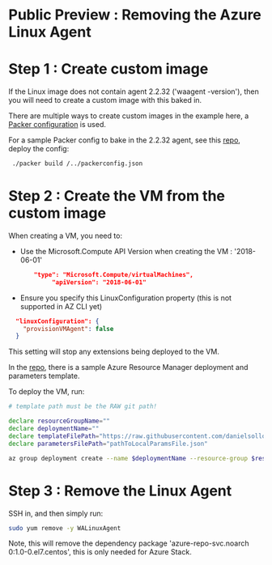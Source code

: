 # Public Preview : Removing the Azure Linux Agent

# Step 1 : Create custom image
If the Linux image does not contain agent 2.2.32 ('waagent -version'), then you will need to create a custom image with this baked in.

There are multiple ways to create custom images in the example here, a [Packer configuration](https://docs.microsoft.com/en-us/azure/virtual-machines/linux/build-image-with-packer) is used.

For a sample Packer config to bake in the 2.2.32 agent, see this [repo](https://github.com/danielsollondon/azlinuxprov), 
deploy the config:
```bash
 ./packer build /../packerconfig.json
```

# Step 2 : Create the VM from the custom image
When creating a VM, you need to:
* Use the Microsoft.Compute API Version when creating the VM : '2018-06-01'
```json
       "type": "Microsoft.Compute/virtualMachines",
            "apiVersion": "2018-06-01"
```
* Ensure you specify this LinuxConfiguration property (this is not supported in AZ CLI yet)
```json
  "linuxConfiguration": {
    "provisionVMAgent": false
  }
  ```
This setting will stop any extensions being deployed to the VM.

In the [repo](https://github.com/danielsollondon/azlinuxprov), there is a sample Azure Resource Manager deployment and parameters template.

To deploy the VM, run:
```bash
# template path must be the RAW git path!

declare resourceGroupName=""
declare deploymentName=""
declare templateFilePath="https://raw.githubusercontent.com/danielsollondon/azlinuxprov/master/removeAgt.deploy.json"
declare parametersFilePath="pathToLocalParamsFile.json"

az group deployment create --name $deploymentName --resource-group $resourceGroupName --template-uri $templateFilePath --parameters $parametersFilePath 
```

# Step 3 : Remove the Linux Agent
SSH in, and then simply run:

```bash
sudo yum remove -y WALinuxAgent
```
Note, this will remove the dependency package 'azure-repo-svc.noarch 0:1.0-0.el7.centos', this is only needed for Azure Stack.
